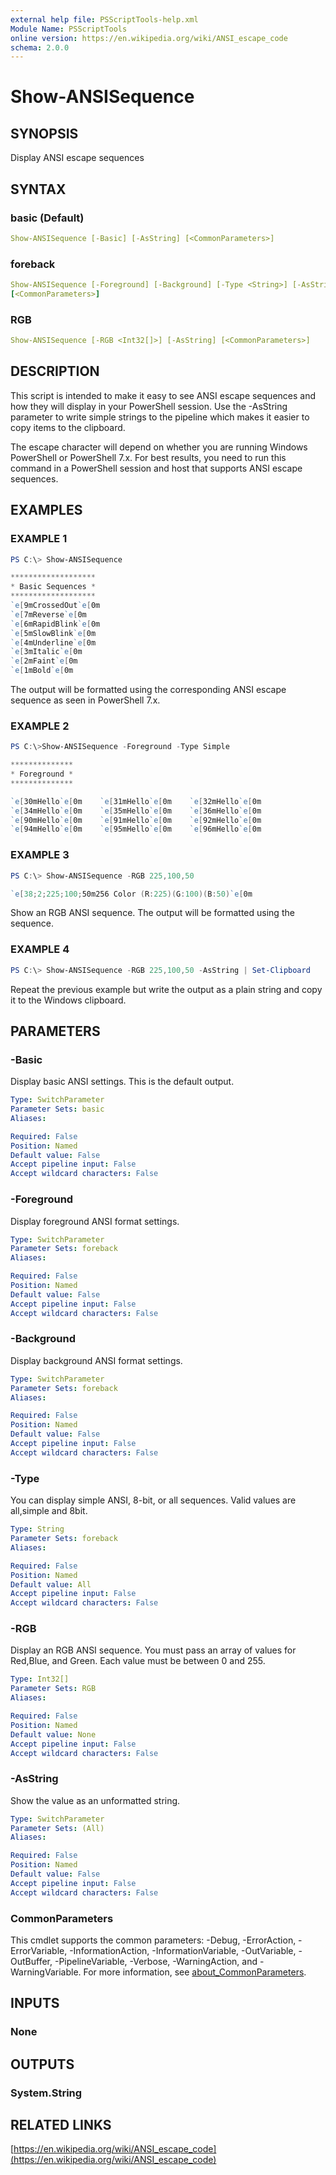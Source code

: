 ```yaml
---
external help file: PSScriptTools-help.xml
Module Name: PSScriptTools
online version: https://en.wikipedia.org/wiki/ANSI_escape_code
schema: 2.0.0
---
```


# Show-ANSISequence

## SYNOPSIS

Display ANSI escape sequences

## SYNTAX

### basic (Default)

```yaml
Show-ANSISequence [-Basic] [-AsString] [<CommonParameters>]
```

### foreback

```yaml
Show-ANSISequence [-Foreground] [-Background] [-Type <String>] [-AsString]
[<CommonParameters>]
```

### RGB

```yaml
Show-ANSISequence [-RGB <Int32[]>] [-AsString] [<CommonParameters>]
```

## DESCRIPTION

This script is intended to make it easy to see ANSI escape sequences and how they will display in your PowerShell session. Use the -AsString parameter to write simple strings to the pipeline which makes it easier to copy items to the clipboard.

The escape character will depend on whether you are running Windows PowerShell or PowerShell 7.x. For best results, you need to run this command in a PowerShell session and host that supports ANSI escape sequences.

## EXAMPLES

### EXAMPLE 1

```powershell
PS C:\> Show-ANSISequence

*******************
* Basic Sequences *
*******************
`e[9mCrossedOut`e[0m
`e[7mReverse`e[0m
`e[6mRapidBlink`e[0m
`e[5mSlowBlink`e[0m
`e[4mUnderline`e[0m
`e[3mItalic`e[0m
`e[2mFaint`e[0m
`e[1mBold`e[0m
```

The output will be formatted using the corresponding ANSI escape sequence as seen in PowerShell 7.x.

### EXAMPLE 2

```powershell
PS C:\>Show-ANSISequence -Foreground -Type Simple

**************
* Foreground *
**************

`e[30mHello`e[0m    `e[31mHello`e[0m    `e[32mHello`e[0m
`e[34mHello`e[0m    `e[35mHello`e[0m    `e[36mHello`e[0m
`e[90mHello`e[0m    `e[91mHello`e[0m    `e[92mHello`e[0m
`e[94mHello`e[0m    `e[95mHello`e[0m    `e[96mHello`e[0m
```

### EXAMPLE 3

```powershell
PS C:\> Show-ANSISequence -RGB 225,100,50

`e[38;2;225;100;50m256 Color (R:225)(G:100)(B:50)`e[0m
```

Show an RGB ANSI sequence. The output will be formatted using the sequence.

### EXAMPLE 4

```powershell
PS C:\> Show-ANSISequence -RGB 225,100,50 -AsString | Set-Clipboard
```

Repeat the previous example but write the output as a plain string and copy it to the Windows clipboard.

## PARAMETERS

### -Basic

Display basic ANSI settings. This is the default output.

```yaml
Type: SwitchParameter
Parameter Sets: basic
Aliases:

Required: False
Position: Named
Default value: False
Accept pipeline input: False
Accept wildcard characters: False
```

### -Foreground

Display foreground ANSI format settings.

```yaml
Type: SwitchParameter
Parameter Sets: foreback
Aliases:

Required: False
Position: Named
Default value: False
Accept pipeline input: False
Accept wildcard characters: False
```

### -Background

Display background ANSI format settings.

```yaml
Type: SwitchParameter
Parameter Sets: foreback
Aliases:

Required: False
Position: Named
Default value: False
Accept pipeline input: False
Accept wildcard characters: False
```

### -Type

You can display simple ANSI, 8-bit, or all sequences. Valid values are all,simple and 8bit.

```yaml
Type: String
Parameter Sets: foreback
Aliases:

Required: False
Position: Named
Default value: All
Accept pipeline input: False
Accept wildcard characters: False
```

### -RGB

Display an RGB ANSI sequence.
You must pass an array of values for Red,Blue, and Green.
Each value must be between 0 and 255.

```yaml
Type: Int32[]
Parameter Sets: RGB
Aliases:

Required: False
Position: Named
Default value: None
Accept pipeline input: False
Accept wildcard characters: False
```

### -AsString

Show the value as an unformatted string.

```yaml
Type: SwitchParameter
Parameter Sets: (All)
Aliases:

Required: False
Position: Named
Default value: False
Accept pipeline input: False
Accept wildcard characters: False
```

### CommonParameters

This cmdlet supports the common parameters: -Debug, -ErrorAction, -ErrorVariable, -InformationAction, -InformationVariable, -OutVariable, -OutBuffer, -PipelineVariable, -Verbose, -WarningAction, and -WarningVariable. For more information, see [about_CommonParameters](http://go.microsoft.com/fwlink/?LinkID=113216).

## INPUTS

### None

## OUTPUTS

### System.String

## RELATED LINKS

[https://en.wikipedia.org/wiki/ANSI_escape_code](https://en.wikipedia.org/wiki/ANSI_escape_code)
